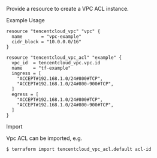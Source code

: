 Provide a resource to create a VPC ACL instance.

Example Usage

```hcl
resource "tencentcloud_vpc" "vpc" {
  name       = "vpc-example"
  cidr_block = "10.0.0.0/16"
}

resource "tencentcloud_vpc_acl" "example" {
  vpc_id  = tencentcloud_vpc.vpc.id
  name    = "tf-example"
  ingress = [
    "ACCEPT#192.168.1.0/24#800#TCP",
    "ACCEPT#192.168.1.0/24#800-900#TCP",
  ]
  egress = [
    "ACCEPT#192.168.1.0/24#800#TCP",
    "ACCEPT#192.168.1.0/24#800-900#TCP",
  ]
}
```

Import

Vpc ACL can be imported, e.g.

```
$ terraform import tencentcloud_vpc_acl.default acl-id
```